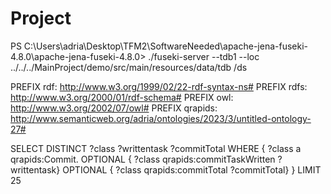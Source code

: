 # Project

PS C:\Users\adria\Desktop\TFM2\SoftwareNeeded\apache-jena-fuseki-4.8.0\apache-jena-fuseki-4.8.0> ./fuseki-server --tdb1 --loc ../../../MainProject/demo/src/main/resources/data/tdb /ds

PREFIX rdf: <http://www.w3.org/1999/02/22-rdf-syntax-ns#>
PREFIX rdfs: <http://www.w3.org/2000/01/rdf-schema#>
PREFIX owl: <http://www.w3.org/2002/07/owl#>
PREFIX qrapids: <http://www.semanticweb.org/adria/ontologies/2023/3/untitled-ontology-27#>

SELECT DISTINCT ?class ?writtentask ?commitTotal
WHERE {
?class a qrapids:Commit.
OPTIONAL { ?class qrapids:commitTaskWritten ?writtentask}
OPTIONAL { ?class qrapids:commitTotal ?commitTotal}
}
LIMIT 25